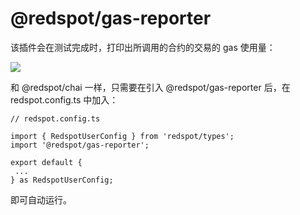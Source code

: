 # @redspot/gas-reporter

该插件会在测试完成时，打印出所调用的合约的交易的 gas 使用量：

![](https://user-images.githubusercontent.com/7029338/101343840-7700ab00-38e9-11eb-80a0-c6b6d38a9640.png)

和 @redspot/chai 一样，只需要在引入 @redspot/gas-reporter 后，在 redspot.config.ts 中加入：

```
// redspot.config.ts

import { RedspotUserConfig } from 'redspot/types';
import '@redspot/gas-reporter';

export default {
 ...
} as RedspotUserConfig;
```

即可自动运行。
